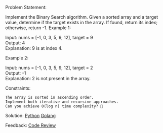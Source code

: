 Problem Statement:

Implement the Binary Search algorithm. Given a sorted array and a target value, determine if the target exists in the array. If found, return its index; otherwise, return -1.
Example 1:

Input: nums = [-1, 0, 3, 5, 9, 12], target = 9  
Output: 4  
Explanation: 9 is at index 4.

Example 2:

Input: nums = [-1, 0, 3, 5, 9, 12], target = 2  
Output: -1  
Explanation: 2 is not present in the array.

Constraints:

    The array is sorted in ascending order.
    Implement both iterative and recursive approaches.
    Can you achieve O(log n) time complexity? 🚀

Solution:
    [Python](../python/008.py)
    [Golang](../golang/008.go)

Feedback:
    [Code Review](../code_review/008.md)
